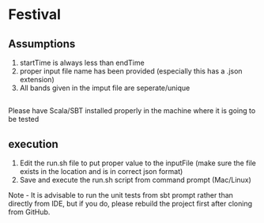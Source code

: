 # Festival
## Assumptions
1. startTime is always less than endTime
2. proper input file name has been provided (especially this has a .json extension)
3. All bands given in the imput file are seperate/unique

##
Please have Scala/SBT installed properly in the machine where it is going to be tested


## execution
1. Edit the run.sh file to put proper value to the inputFile 
(make sure the file exists in the location and is in correct json format)
2. Save and execute the run.sh script from command prompt (Mac/Linux)

Note - It is advisable to run the unit tests from sbt prompt rather than directly from IDE, 
but if you do, please rebuild the project first after cloning from GitHub.

